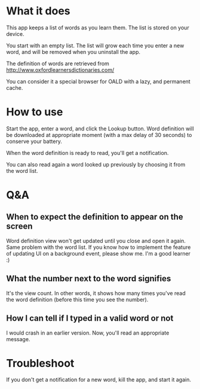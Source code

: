 # What it does

This app keeps a list of words as you learn them. The list is stored on your device.

You start with an empty list. The list will grow each time you enter a new word, and will be removed when you uninstall the app.

The definition of words are retrieved from http://www.oxfordlearnersdictionaries.com/

You can consider it a special browser for OALD with a lazy, and permanent cache.

# How to use

Start the app, enter a word, and click the Lookup button. Word definition will be downloaded at appropriate moment (with a max delay of 30 seconds) to conserve your battery.

When the word definition is ready to read, you'll get a notification.

You can also read again a word looked up previously by choosing it from the word list.

# Q&A

## When to expect the definition to appear on the screen

Word definition view won't get updated until you close and open it again. Same problem with the word list. If you know how to implement the feature of updating UI on a background event, please show me. I'm a good learner :)

## What the number next to the word signifies

It's the view count. In other words, it shows how many times you've read the word definition (before this time you see the number).

## How I can tell if I typed in a valid word or not

I would crash in an earlier version. Now, you'll read an appropriate message.

# Troubleshoot

If you don't get a notification for a new word, kill the app, and start it again.
